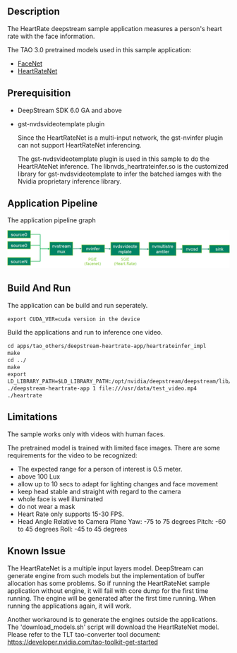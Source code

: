 ## Description
The HeartRate deepstream sample application measures a person's heart rate with the face information. 

The TAO 3.0 pretrained models used in this sample application:

* [FaceNet](https://ngc.nvidia.com/catalog/models/nvidia:tao:facenet)
* [HeartRateNet](https://ngc.nvidia.com/catalog/models/nvidia:tao:heartratenet)

## Prerequisition

* DeepStream SDK 6.0 GA and above

* gst-nvdsvideotemplate plugin

  Since the HeartRateNet is a multi-input network, the gst-nvinfer plugin can not support HeartRateNet inferencing.

  The gst-nvdsvideotemplate plugin is used in this sample to do the HeartRAteNet inference. The libnvds_heartrateinfer.so is the customized library for gst-nvdsvideotemplate to infer the batched iamges with the Nvidia proprietary inference library.

## Application Pipeline
The application pipeline graph

![HeartRate application pipeline](HR_pipeline.png)

## Build And Run
The application can be build and run seperately.
```
export CUDA_VER=cuda version in the device
```

Build the applications and run to inference one video.
```
cd apps/tao_others/deepstream-heartrate-app/heartrateinfer_impl
make
cd ../
make
export LD_LIBRARY_PATH=$LD_LIBRARY_PATH:/opt/nvidia/deepstream/deepstream/lib/cvcore_libs
./deepstream-heartrate-app 1 file:///usr/data/test_video.mp4 ./heartrate
```

## Limitations
The sample works only with videos with human faces.

The pretrained model is trained with limited face images. There are some requirements for the video to be recognized:
* The expected range for a person of interest is 0.5 meter.
* above 100 Lux 
* allow up to 10 secs to adapt for lighting changes and face movement
* keep head stable and straight with regard to the camera
* whole face is well illuminated
* do not wear a mask 
* Heart Rate only supports 15-30 FPS.
* Head Angle Relative to Camera Plane
   Yaw: -75 to 75 degrees
   Pitch: -60 to 45 degrees
   Roll: -45 to 45 degrees

## Known Issue
The HeartRateNet is a multiple input layers model. DeepStream can generate engine from such models but the implementation of buffer allocation has some problems. So if running the HeartRateNet sample application without engine, it will fail with core dump for the first time running. The engine will be generated after the first time running. When running the applications again, it will work.

Another workaround is to generate the engines outside the applications. The 'download_models.sh' script will download the HeartRateNet model. Please refer to the TLT tao-converter tool document: https://developer.nvidia.com/tao-toolkit-get-started
